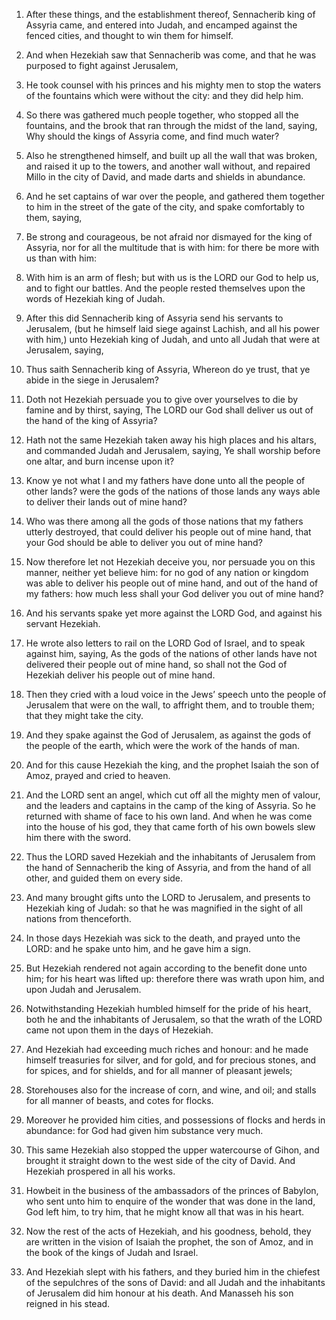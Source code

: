 1. After these things, and the establishment thereof, Sennacherib
king of Assyria came, and entered into Judah, and encamped against the
fenced cities, and thought to win them for himself.

2. And when Hezekiah saw that Sennacherib was come, and that he was
purposed to fight against Jerusalem,

3. He took counsel with his
princes and his mighty men to stop the waters of the fountains which
were without the city: and they did help him.

4. So there was gathered much people together, who stopped all the
fountains, and the brook that ran through the midst of the land,
saying, Why should the kings of Assyria come, and find much water?

5. Also he strengthened himself, and built up all the wall that was
broken, and raised it up to the towers, and another wall without, and
repaired Millo in the city of David, and made darts and shields in
abundance.

6. And he set captains of war over the people, and gathered them
together to him in the street of the gate of the city, and spake
comfortably to them, saying,

7. Be strong and courageous, be not
afraid nor dismayed for the king of Assyria, nor for all the multitude
that is with him: for there be more with us than with him:

8. With
him is an arm of flesh; but with us is the LORD our God to help us,
and to fight our battles. And the people rested themselves upon the
words of Hezekiah king of Judah.

9. After this did Sennacherib king of Assyria send his servants to
Jerusalem, (but he himself laid siege against Lachish, and all his
power with him,) unto Hezekiah king of Judah, and unto all Judah that
were at Jerusalem, saying,

10. Thus saith Sennacherib king of
Assyria, Whereon do ye trust, that ye abide in the siege in Jerusalem?

11. Doth not Hezekiah persuade you to give over yourselves to die by
famine and by thirst, saying, The LORD our God shall deliver us out of
the hand of the king of Assyria?

12. Hath not the same Hezekiah
taken away his high places and his altars, and commanded Judah and
Jerusalem, saying, Ye shall worship before one altar, and burn incense
upon it?

13. Know ye not what I and my fathers have done unto all
the people of other lands? were the gods of the nations of those lands
any ways able to deliver their lands out of mine hand?

14. Who was
there among all the gods of those nations that my fathers utterly
destroyed, that could deliver his people out of mine hand, that your
God should be able to deliver you out of mine hand?

15. Now
therefore let not Hezekiah deceive you, nor persuade you on this
manner, neither yet believe him: for no god of any nation or kingdom
was able to deliver his people out of mine hand, and out of the hand
of my fathers: how much less shall your God deliver you out of mine
hand?

16. And his servants spake yet more against the LORD God, and
against his servant Hezekiah.

17. He wrote also letters to rail on the LORD God of Israel, and to
speak against him, saying, As the gods of the nations of other lands
have not delivered their people out of mine hand, so shall not the God
of Hezekiah deliver his people out of mine hand.

18. Then they cried with a loud voice in the Jews’ speech unto the
people of Jerusalem that were on the wall, to affright them, and to
trouble them; that they might take the city.

19. And they spake against the God of Jerusalem, as against the gods
of the people of the earth, which were the work of the hands of man.

20. And for this cause Hezekiah the king, and the prophet Isaiah the
son of Amoz, prayed and cried to heaven.

21. And the LORD sent an angel, which cut off all the mighty men of
valour, and the leaders and captains in the camp of the king of
Assyria. So he returned with shame of face to his own land. And when
he was come into the house of his god, they that came forth of his own
bowels slew him there with the sword.

22. Thus the LORD saved Hezekiah and the inhabitants of Jerusalem
from the hand of Sennacherib the king of Assyria, and from the hand of
all other, and guided them on every side.

23. And many brought gifts unto the LORD to Jerusalem, and presents
to Hezekiah king of Judah: so that he was magnified in the sight of
all nations from thenceforth.

24. In those days Hezekiah was sick to the death, and prayed unto
the LORD: and he spake unto him, and he gave him a sign.

25. But Hezekiah rendered not again according to the benefit done
unto him; for his heart was lifted up: therefore there was wrath upon
him, and upon Judah and Jerusalem.

26. Notwithstanding Hezekiah humbled himself for the pride of his
heart, both he and the inhabitants of Jerusalem, so that the wrath of
the LORD came not upon them in the days of Hezekiah.

27. And Hezekiah had exceeding much riches and honour: and he made
himself treasuries for silver, and for gold, and for precious stones,
and for spices, and for shields, and for all manner of pleasant
jewels;

28. Storehouses also for the increase of corn, and wine, and
oil; and stalls for all manner of beasts, and cotes for flocks.

29. Moreover he provided him cities, and possessions of flocks and
herds in abundance: for God had given him substance very much.

30. This same Hezekiah also stopped the upper watercourse of Gihon,
and brought it straight down to the west side of the city of David.
And Hezekiah prospered in all his works.

31. Howbeit in the business of the ambassadors of the princes of
Babylon, who sent unto him to enquire of the wonder that was done in
the land, God left him, to try him, that he might know all that was in
his heart.

32. Now the rest of the acts of Hezekiah, and his goodness, behold,
they are written in the vision of Isaiah the prophet, the son of Amoz,
and in the book of the kings of Judah and Israel.

33. And Hezekiah slept with his fathers, and they buried him in the
chiefest of the sepulchres of the sons of David: and all Judah and the
inhabitants of Jerusalem did him honour at his death. And Manasseh his
son reigned in his stead.